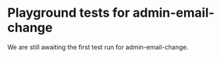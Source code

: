 # Playground tests for admin-email-change
We are still awaiting the first test run for admin-email-change.
